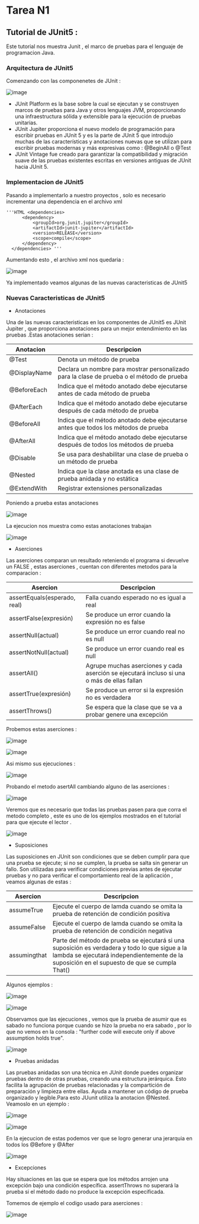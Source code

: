# Tarea N1
## Tutorial de JUnit5 :

  Este tutorial nos muestra Junit , el marco de pruebas para el lenguaje de programacion Java.
  
### Arquitectura de JUnit5   
  
  Comenzando con las componenetes de JUnit :
  
  ![image](https://github.com/peg1163/CC3S2/assets/92898224/05bf1344-391c-41e2-aa14-31776f56a20e)

  * JUnit Platform es la base sobre la cual se ejecutan y se construyen marcos de pruebas para Java y otros lenguajes JVM,
    proporcionando una infraestructura sólida y extensible para la ejecución de pruebas unitarias.
  * JUnit Jupiter proporciona el nuevo modelo de programación para escribir pruebas en JUnit 5 y es la parte de JUnit 5 que introdujo
    muchas de las características y anotaciones nuevas que se utilizan para escribir pruebas modernas y más expresivas como :
    @BeginAll o @Test
  * JUnit Vintage fue creado para garantizar la compatibilidad y migración suave de las pruebas existentes escritas en versiones antiguas
    de JUnit hacia JUnit 5.

### Implementacion de JUnit5

  Pasando a implementarlo a nuestro proyectos , solo es necesario incrementar una dependencia en el archivo xml

    '''HTML <dependencies>
          <dependency>
              <groupId>org.junit.jupiter</groupId>
              <artifactId>junit-jupiter</artifactId>
              <version>RELEASE</version>
              <scope>compile</scope>
          </dependency>
      </dependencies> '''

  Aumentando esto , el archivo xml nos quedaria : 

  ![image](https://github.com/peg1163/CC3S2/assets/92898224/f5c3f22b-87d4-4c5d-a38e-da410fca306c)

  Ya implementado veamos algunas de las nuevas caracteristicas de JUnit5 
  
### Nuevas Caracteristicas de JUnit5 
  
  * Anotaciones
    
  Una de las nuevas caracteristicas en los componentes de JUnit5 es JUnit Jupiter , que proporciona anotaciones para un mejor entendimiento 
  en las pruebas .Estas anotaciones serian :

  | Anotacion | Descripcion |
  |-------------|-------------|
  | @Test	| Denota un método de prueba |
  | @DisplayName	| Declara un nombre para mostrar personalizado para la clase de prueba o el método de prueba |
  | @BeforeEach	| Indica que el método anotado debe ejecutarse antes de cada método de prueba |
  | @AfterEach	| Indica que el método anotado debe ejecutarse después de cada método de prueba |
  | @BeforeAll	| Indica que el método anotado debe ejecutarse antes que todos los métodos de prueba |
  | @AfterAll	| Indica que el método anotado debe ejecutarse después de todos los métodos de prueba |
  | @Disable	| Se usa para deshabilitar una clase de prueba o un método de prueba |
  | @Nested	| Indica que la clase anotada es una clase de prueba anidada y no estática |
  | @ExtendWith	| Registrar extensiones personalizadas |

  Poniendo a prueba estas anotaciones 

  ![image](https://github.com/peg1163/CC3S2/assets/92898224/247f49ca-f4d5-4894-8ae8-f8c78e73f79d)

  La ejecucion nos muestra como estas anotaciones trabajan 

  ![image](https://github.com/peg1163/CC3S2/assets/92898224/f6c27c3b-0d70-4242-ae8b-772f075f0d07)

  * Aserciones

  Las aserciones comparan un resultado reteniendo el programa si devuelve un FALSE , estas aserciones , cuentan con diferentes metodos para 
  la comparacion :

  | Asercion | Descripcion |
  |-------------|-------------|
  | assertEquals(esperado, real)	| Falla cuando esperado no es igual a real |
  | assertFalse(expresión) |	Se produce un error cuando la expresión no es false | 
  | assertNull(actual)  |	Se produce un error cuando real no es null |
  | assertNotNull(actual)	 | Se produce un error cuando real es null |
  | assertAll() |	Agrupe muchas aserciones y cada aserción se ejecutará incluso si una o más de ellas fallan |
  | assertTrue(expresión) |	Se produce un error si la expresión no es verdadera |
  | assertThrows() |	Se espera que la clase que se va a probar genere una excepción |

  Probemos estas aserciones :

  ![image](https://github.com/peg1163/CC3S2/assets/92898224/64f380b3-ac10-4288-9a6d-c0c5f9221f70)

  ![image](https://github.com/peg1163/CC3S2/assets/92898224/62e9c75f-1e08-41b2-9576-e4149dda19bb)

  Asi mismo sus ejecuciones :

  ![image](https://github.com/peg1163/CC3S2/assets/92898224/527c2ff6-0a5d-4519-b3d2-269d5eada36a)

  Probando el metodo asertAll cambiando alguno de las aserciones : 

  ![image](https://github.com/peg1163/CC3S2/assets/92898224/59a99589-22d2-48ba-847b-9e2ea5efb2c0)

  Veremos que es necesario que todas las pruebas pasen para que corra el metodo completo , este es uno de los ejemplos mostrados en el tutorial 
  para que ejecute el lector .

  ![image](https://github.com/peg1163/CC3S2/assets/92898224/9566c649-b956-43ce-97e0-9336c420b103)

  * Suposiciones

  Las suposiciones en JUnit son condiciones que se deben cumplir para que una prueba se ejecute; si no se cumplen, la prueba se salta sin generar un     
  fallo. Son utilizadas para verificar condiciones previas antes de ejecutar pruebas y no para verificar el comportamiento real de la aplicación , 
  veamos algunas de estas : 

  | Asercion | Descripcion |
  |-------------|-------------|
  | assumeTrue	| Ejecute el cuerpo de lamda cuando se omita la prueba de retención de condición positiva |
  | assumeFalse	 | Ejecute el cuerpo de lamda cuando se omita la prueba de retención de condición negativa |
  | assumingthat |	Parte del método de prueba se ejecutará si una suposición es verdadera y todo lo que sigue a la lambda se ejecutará independientemente de la suposición en el supuesto de que se cumpla That() |

  Algunos ejemplos :

  ![image](https://github.com/peg1163/CC3S2/assets/92898224/66c2979d-9a53-4d94-bec6-fe4b28920b1e)

  ![image](https://github.com/peg1163/CC3S2/assets/92898224/dd87d08f-8ef1-40e9-b541-37cf8697891f)

  Observamos que las ejecuciones , vemos que la prueba de asumir que es sabado no funciona porque cuando se hizo la prueba no era sabado , por lo que 
  no vemos en la consola : "further code will execute only if above assumption holds true".

  ![image](https://github.com/peg1163/CC3S2/assets/92898224/bda9a0df-6367-4326-8d0c-79f53cf9f9de)


  * Pruebas anidadas

  Las pruebas anidadas son una técnica en JUnit donde puedes organizar pruebas dentro de otras pruebas, creando una estructura jerárquica. Esto facilita 
  la agrupación de pruebas relacionadas y la compartición de preparación y limpieza entre ellas. Ayuda a mantener un código de prueba organizado y 
  legible.Para esto JUunit utiliza la anotacion @Nested.
  Veamoslo en un ejemplo :

  ![image](https://github.com/peg1163/CC3S2/assets/92898224/dd1af580-32f8-4f9b-ab7f-5108707753b6)

  ![image](https://github.com/peg1163/CC3S2/assets/92898224/ee14955c-c89c-425f-b0b0-4450e530e130)

  En la ejecucion de estas podemos ver que se logro generar una jerarquia en todos los @Before y @After 

  ![image](https://github.com/peg1163/CC3S2/assets/92898224/508d643c-f970-4c0e-ab13-5e3d6ad96a3f)

  * Excepciones

  Hay situaciones en las que se espera que los métodos arrojen una excepción bajo una condición específica. assertThrows no superará la prueba si el        método dado no produce la excepción especificada.

  Tomemos de ejemplo el codigo usado para aserciones :

  ![image](https://github.com/peg1163/CC3S2/assets/92898224/45a20a40-822a-4855-a033-9785f6f5adde)



  

  


  

  
  



  

  
  




  
    

  
